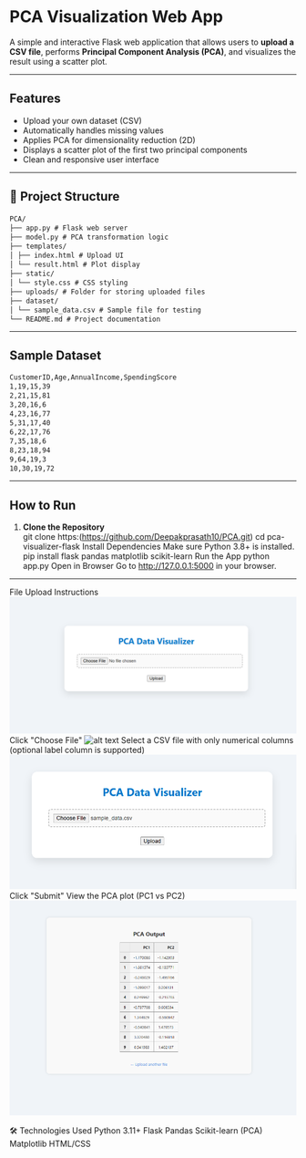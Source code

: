#  PCA Visualization Web App

A simple and interactive Flask web application that allows users to **upload a CSV file**, performs **Principal Component Analysis (PCA)**, and visualizes the result using a scatter plot.

---

##  Features

- Upload your own dataset (CSV)
- Automatically handles missing values
- Applies PCA for dimensionality reduction (2D)
- Displays a scatter plot of the first two principal components
- Clean and responsive user interface

---


## 📁 Project Structure
```
PCA/
├── app.py # Flask web server
├── model.py # PCA transformation logic
├── templates/
│ ├── index.html # Upload UI
│ └── result.html # Plot display
├── static/
│ └── style.css # CSS styling
├── uploads/ # Folder for storing uploaded files
├── dataset/
│ └── sample_data.csv # Sample file for testing
└── README.md # Project documentation
```

---

##  Sample Dataset
```
CustomerID,Age,AnnualIncome,SpendingScore
1,19,15,39
2,21,15,81
3,20,16,6
4,23,16,77
5,31,17,40
6,22,17,76
7,35,18,6
8,23,18,94
9,64,19,3
10,30,19,72

```

---

##  How to Run

1. **Clone the Repository**  
        git clone https:(https://github.com/Deepakprasath10/PCA.git)
        cd pca-visualizer-flask
        Install Dependencies
        Make sure Python 3.8+ is installed.
        pip install flask pandas matplotlib scikit-learn
        Run the App
        python app.py
        Open in Browser
        Go to http://127.0.0.1:5000 in your browser.
---
File Upload Instructions
![alt text](<Screenshot 2025-08-01 144015.png>)
Click "Choose File"
![alt text](image.png)
Select a CSV file with only numerical columns (optional label column is supported)
![alt text](<Screenshot 2025-08-01 144051.png>)
Click "Submit"
View the PCA plot (PC1 vs PC2)
![alt text](<Screenshot 2025-08-03 105308.png>)

🛠 Technologies Used
    Python 3.11+
    Flask
    Pandas
    Scikit-learn (PCA)
    Matplotlib
    HTML/CSS
